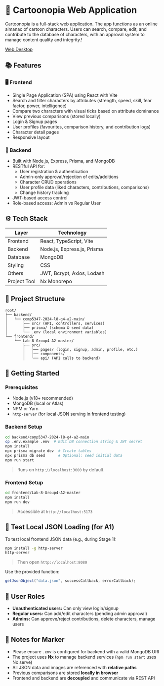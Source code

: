 # 🎨 Cartoonopia Web Application

Cartoonopia is a full-stack web application. The app functions as an online almanac of cartoon characters. Users can search, compare, edit, and contribute to the database of characters, with an approval system to manage content quality and integrity.!

[Web Desktop](https://github.com/user-attachments/assets/2b4989db-d2d0-4ca5-99dc-a44a055886e0)


## 📚 Features

### 🖥️ Frontend
- Single Page Application (SPA) using React with Vite
- Search and filter characters by attributes (strength, speed, skill, fear factor, power, intelligence)
- Compare two characters with visual ticks based on attribute dominance
- View previous comparisons (stored locally)
- Login & Signup pages
- User profiles (favourites, comparison history, and contribution logs)
- Character detail pages
- Responsive layout

### 🔧 Backend
- Built with Node.js, Express, Prisma, and MongoDB
- RESTful API for:
  - User registration & authentication
  - Admin-only approval/rejection of edits/additions
  - Character CRUD operations
  - User profile data (liked characters, contributions, comparisons)
  - Change history tracking
- JWT-based access control
- Role-based access: Admin vs Regular User

## ⚙️ Tech Stack

| Layer         | Technology                         |
|--------------|-------------------------------------|
| Frontend      | React, TypeScript, Vite             |
| Backend       | Node.js, Express.js, Prisma         |
| Database      | MongoDB                             |
| Styling       | CSS                                 |
| Others        | JWT, Bcrypt, Axios, Lodash          |
| Project Tool  | Nx Monorepo                         |


## 📁 Project Structure

```
root/
├── backend/
│   └── comp5347-2024-l8-g4-a2-main/
│       ├── src/ (API, controllers, services)
│       ├── prisma/ (schema & seed data)
│       └── .env (local environment variables)
└── frontend/
    └── Lab-8-Group4-A2-master/
        ├── src/
        │   ├── pages/ (login, signup, admin, profile, etc.)
        │   ├── components/
        │   └── api/ (API calls to backend)
```


## 🚀 Getting Started

### Prerequisites
- Node.js (v18+ recommended)
- MongoDB (local or Atlas)
- NPM or Yarn
- `http-server` (for local JSON serving in frontend testing)

### Backend Setup

```bash
cd backend/comp5347-2024-l8-g4-a2-main
cp .env.example .env  # Edit DB connection string & JWT secret
npm install
npx prisma migrate dev  # Create tables
npx prisma db seed      # Optional: seed initial data
npm run start
```

> Runs on `http://localhost:3000` by default.

### Frontend Setup

```bash
cd frontend/Lab-8-Group4-A2-master
npm install
npm run dev
```

> Accessible at `http://localhost:5173`


## 🧪 Test Local JSON Loading (for A1)

To test local frontend JSON data (e.g., during Stage 1):

```bash
npm install -g http-server
http-server
```

> Then open `http://localhost:8080`

Use the provided function:

```js
getJsonObject("data.json", successCallback, errorCallback);
```


## 👤 User Roles

- **Unauthenticated users:** Can only view login/signup
- **Regular users:** Can add/edit characters (pending admin approval)
- **Admins:** Can approve/reject contributions, delete characters, manage users


## 📓 Notes for Marker

- Please ensure `.env` is configured for backend with a valid MongoDB URI
- The project uses **Nx** to manage backend services (`npm run start` uses Nx serve)
- All JSON data and images are referenced with **relative paths**
- Previous comparisons are stored **locally in browser**
- Frontend and backend are **decoupled** and communicate via REST API
